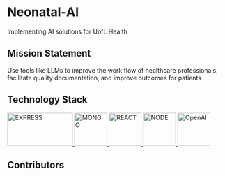 # Neonatal-AI
Implementing AI solutions for UofL Health
## Mission Statement
Use tools like LLMs to improve the work flow of healthcare professionals, facilitate quality documentation, and improve outcomes for patients 

## Technology Stack
<a href="https://expressjs.com/">
  <img src="https://miro.medium.com/v2/resize:fit:1400/1*XP-mZOrIqX7OsFInN2ngRQ.png" alt="EXPRESS" width="150" height="75">
</a>
<a href="https://www.mongodb.com/">
  <img src="https://www.opc-router.de/wp-content/uploads/2021/03/mongodb_thumbnail.png" alt="MONGO" width="75" height="75">
</a>
<a href="https://react.dev/">
  <img src="https://avatars.githubusercontent.com/u/6412038?s=200&v=4" alt="REACT" width="75" height="75">
</a>
<a href="https://nodejs.org/about">
  <img src="https://chris-noring.gallerycdn.vsassets.io/extensions/chris-noring/node-snippets/1.3.3/1636325666317/Microsoft.VisualStudio.Services.Icons.Default" alt="NODE" width="75" height="75">
</a>
<a href="https://openai.com/">
  <img src="https://static.vecteezy.com/system/resources/previews/021/495/993/original/chatgpt-openai-logo-icon-free-png.png" alt="OpenAI" width="75" height="75">
</a>


## Contributors
</body
